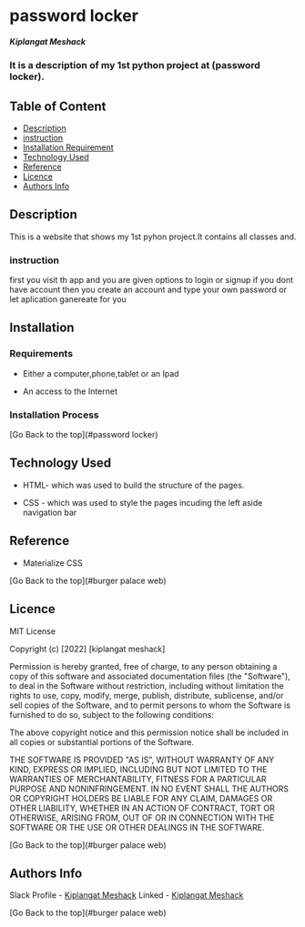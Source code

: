 # password locker 

##### Kiplangat Meshack
### It is a description of my 1st python project at (password locker).

## Table of Content

+ [Description](#description)
+ [instruction](#instruction)
+ [Installation Requirement](#Installation)
+ [Technology Used](#technology-used)
+ [Reference](#reference)
+ [Licence](#licence)
+ [Authors Info](#author-Info)

## Description
<p>This is  a website that shows my 1st pyhon project.It contains all classes and.</p>


### instruction 

<p>first you visit th app and you are given options to login or signup if you dont have account then you create an account and type your own password or let aplication ganereate for you
</p>

## Installation

### Requirements

* Either a computer,phone,tablet or an Ipad

* An access to the Internet

### Installation Process

[Go Back to the top](#password locker)
## Technology Used
* HTML- which was used to build the structure of the pages.

* CSS - which was used to style the pages incuding the left aside navigation bar

## Reference
* Materialize CSS

[Go Back to the top](#burger palace web)

## Licence

MIT License

Copyright (c) [2022] [kiplangat meshack]

Permission is hereby granted, free of charge, to any person obtaining a copy
of this software and associated documentation files (the "Software"), to deal
in the Software without restriction, including without limitation the rights
to use, copy, modify, merge, publish, distribute, sublicense, and/or sell
copies of the Software, and to permit persons to whom the Software is
furnished to do so, subject to the following conditions:

The above copyright notice and this permission notice shall be included in all
copies or substantial portions of the Software.

THE SOFTWARE IS PROVIDED "AS IS", WITHOUT WARRANTY OF ANY KIND, EXPRESS OR
IMPLIED, INCLUDING BUT NOT LIMITED TO THE WARRANTIES OF MERCHANTABILITY,
FITNESS FOR A PARTICULAR PURPOSE AND NONINFRINGEMENT. IN NO EVENT SHALL THE
AUTHORS OR COPYRIGHT HOLDERS BE LIABLE FOR ANY CLAIM, DAMAGES OR OTHER
LIABILITY, WHETHER IN AN ACTION OF CONTRACT, TORT OR OTHERWISE, ARISING FROM,
OUT OF OR IN CONNECTION WITH THE SOFTWARE OR THE USE OR OTHER DEALINGS IN THE
SOFTWARE.

[Go Back to the top](#burger palace web)

## Authors Info

Slack Profile - [Kiplangat Meshack](https://moringaclassroom.slack.com/team/U02TWD73YSE)
Linked - [Kiplangat Meshack](https://www.linkedin.com/in/kiplangat-meshack-411598216/)

[Go Back to the top](#burger palace web)